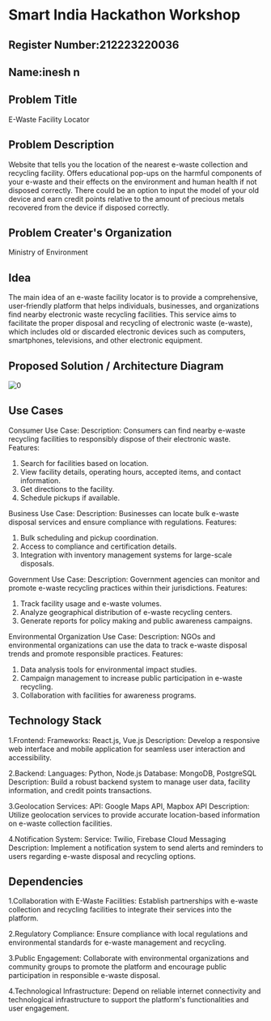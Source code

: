 # Smart India Hackathon Workshop

## Register Number:212223220036
## Name:inesh n
## Problem Title
E-Waste Facility Locator
## Problem Description
Website that tells you the location of the nearest e-waste collection and recycling facility. Offers educational pop-ups on the harmful components of your e-waste and their effects on the environment and human health if not disposed correctly. There could be an option to input the model of your old device and earn credit points relative to the amount of precious metals recovered from the device if disposed correctly.
## Problem Creater's Organization
Ministry of Environment

## Idea
The main idea of an e-waste facility locator is to provide a comprehensive, user-friendly platform that helps individuals, businesses, and organizations find nearby electronic waste recycling facilities. This service aims to facilitate the proper disposal and recycling of electronic waste (e-waste), which includes old or discarded electronic devices such as computers, smartphones, televisions, and other electronic equipment.

## Proposed Solution / Architecture Diagram

![0](https://github.com/inesh-2384/SIHPS/assets/146412203/8b88df8c-d4ad-43a0-b5c4-f679e05d0457)


## Use Cases
Consumer Use Case:
Description: Consumers can find nearby e-waste recycling facilities to responsibly dispose of their electronic waste.
Features: 
1) Search for facilities based on location.
2) View facility details, operating hours, accepted items, and contact information.
3) Get directions to the facility.
4) Schedule pickups if available.

Business Use Case:
Description: Businesses can locate bulk e-waste disposal services and ensure compliance with regulations.
Features:
1) Bulk scheduling and pickup coordination.
2) Access to compliance and certification details.
3) Integration with inventory management systems for large-scale disposals.

Government Use Case:
Description: Government agencies can monitor and promote e-waste recycling practices within their jurisdictions.
Features:
1) Track facility usage and e-waste volumes.
2) Analyze geographical distribution of e-waste recycling centers.
3) Generate reports for policy making and public awareness campaigns.

Environmental Organization Use Case:
Description: NGOs and environmental organizations can use the data to track e-waste disposal trends and promote responsible practices.
Features:
1) Data analysis tools for environmental impact studies.
2) Campaign management to increase public participation in e-waste recycling.
3) Collaboration with facilities for awareness programs.

## Technology Stack
1.Frontend:
Frameworks: React.js, Vue.js Description: Develop a responsive web interface and mobile application for seamless user interaction and accessibility.

2.Backend:
Languages: Python, Node.js Database: MongoDB, PostgreSQL Description: Build a robust backend system to manage user data, facility information, and credit points transactions.

3.Geolocation Services:
API: Google Maps API, Mapbox API Description: Utilize geolocation services to provide accurate location-based information on e-waste collection facilities.

4.Notification System:
Service: Twilio, Firebase Cloud Messaging Description: Implement a notification system to send alerts and reminders to users regarding e-waste disposal and recycling options.


## Dependencies

1.Collaboration with E-Waste Facilities:
Establish partnerships with e-waste collection and recycling facilities to integrate their services into the platform.

2.Regulatory Compliance:
Ensure compliance with local regulations and environmental standards for e-waste management and recycling.

3.Public Engagement:
Collaborate with environmental organizations and community groups to promote the platform and encourage public participation in responsible e-waste disposal.

4.Technological Infrastructure:
Depend on reliable internet connectivity and technological infrastructure to support the platform's functionalities and user engagement.
